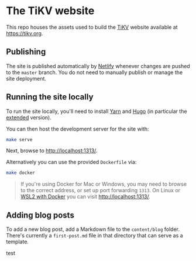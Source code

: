 # The TiKV website

This repo houses the assets used to build the [TiKV](https://github.com/tikv/tikv) website available at https://tikv.org.

## Publishing

The site is published automatically by [Netlify](https://netlify.com) whenever changes are pushed to the `master` branch. You do not need to manually publish or manage the site deployment.

## Running the site locally

To run the site locally, you'll need to install [Yarn](https://yarnpkg.com) and [Hugo](https://gohugo.io) (in particular the [extended](https://gohugo.io/getting-started/installing/) version).

You can then host the development server for the site with:

```bash
make serve
```

Next, browse to [http://localhost:1313/](http://localhost:1313/).

Alternatively you can use the provided `Dockerfile` via:

```bash
make docker
```

> If you're using Docker for Mac or Windows, you may need to browse to the correct address, or set up port forwarding `1313`. On Linux or [WSL2 with Docker](https://hoverbear.org/blog/getting-the-most-out-of-wsl/#get-systemd-functional) you can visit [http://localhost:1313/](http://localhost:1313/).

## Adding blog posts

To add a new blog post, add a Markdown file to the `content/blog` folder. There's currently a `first-post.md` file in that directory that can serve as a template.

test
